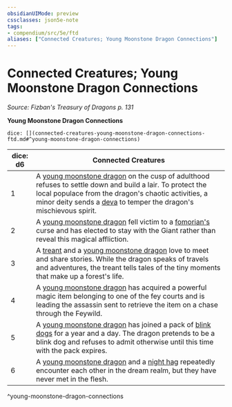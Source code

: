```yaml
---
obsidianUIMode: preview
cssclasses: json5e-note
tags:
- compendium/src/5e/ftd
aliases: ["Connected Creatures; Young Moonstone Dragon Connections"]
---
```

# Connected Creatures; Young Moonstone Dragon Connections
*Source: Fizban's Treasury of Dragons p. 131* 

**Young Moonstone Dragon Connections**

`dice: [](connected-creatures-young-moonstone-dragon-connections-ftd.md#^young-moonstone-dragon-connections)`

| dice: d6 | Connected Creatures |
|----------|---------------------|
| 1 | A [young moonstone dragon](Mechanics/bestiary/dragon/young-moonstone-dragon-ftd.md) on the cusp of adulthood refuses to settle down and build a lair. To protect the local populace from the dragon's chaotic activities, a minor deity sends a [deva](Mechanics/bestiary/celestial/deva.md) to temper the dragon's mischievous spirit. |
| 2 | A [young moonstone dragon](Mechanics/bestiary/dragon/young-moonstone-dragon-ftd.md) fell victim to a [fomorian's](Mechanics/bestiary/giant/fomorian.md) curse and has elected to stay with the Giant rather than reveal this magical affliction. |
| 3 | A [treant](Mechanics/bestiary/plant/treant.md) and a [young moonstone dragon](Mechanics/bestiary/dragon/young-moonstone-dragon-ftd.md) love to meet and share stories. While the dragon speaks of travels and adventures, the treant tells tales of the tiny moments that make up a forest's life. |
| 4 | A [young moonstone dragon](Mechanics/bestiary/dragon/young-moonstone-dragon-ftd.md) has acquired a powerful magic item belonging to one of the fey courts and is leading the assassin sent to retrieve the item on a chase through the Feywild. |
| 5 | A [young moonstone dragon](Mechanics/bestiary/dragon/young-moonstone-dragon-ftd.md) has joined a pack of [blink dogs](Mechanics/bestiary/fey/blink-dog.md) for a year and a day. The dragon pretends to be a blink dog and refuses to admit otherwise until this time with the pack expires. |
| 6 | A [young moonstone dragon](Mechanics/bestiary/dragon/young-moonstone-dragon-ftd.md) and a [night hag](Mechanics/bestiary/fiend/night-hag.md) repeatedly encounter each other in the dream realm, but they have never met in the flesh. |
^young-moonstone-dragon-connections